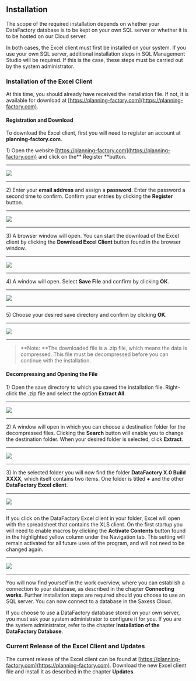## Installation

The scope of the required installation depends on whether your DataFactory database is to be kept on your own SQL server or whether it is to be hosted on our Cloud server. 

In both cases, the Excel client must first be installed on your system. If you use your own SQL server, additional installation steps in SQL Management Studio will be required. If this is the case, these steps must be carried out by the system administrator. 

### Installation of the Excel Client 

At this time, you should already have received the installation file. If not, it is available for download at [https://planning-factory.com](https://planning-factory.com).

#### Registration and Download

To download the Excel client, first you will need to register an account at **planning-factory.com**.

1\) Open the website [https://planning-factory.com](https://planning-factory.com) and click on the** Register **button.

---

![](/assets/iu1.png)

---

2\) Enter your **email address** and assign a **password**. Enter the password a second time to confirm. Confirm your entries by clicking the **Register** button.

---

![](/assets/iu2.png)

---

3\) A browser window will open. You can start the download of the Excel client by clicking the **Download Excel Client** button found in the browser window.

---

![](/assets/iu3.png)

---

4\) A window will open. Select **Save File** and confirm by clicking **OK**. 

---

![](/assets/iu4.png)

---

5\) Choose your desired save directory and confirm by clicking **OK**. 

---

![](/assets/iu5.png)

---

> **Note: **The downloaded file is a .zip file, which means the data is compressed. This file must be decompressed before you can continue with the installation.

#### Decompressing and Opening the File

1\) Open the save directory to which you saved the installation file. Right-click the .zip file and select the option **Extract All**. 

---

![](/assets/iu6.png)

---

2\) A window will open in which you can choose a destination folder for the decompressed files. Clicking the **Search** button will enable you to change the destination folder. When your desired folder is selected, click **Extract**. 

---

![](/assets/iu7.png)

---

3\) In the selected folder you will now find the folder **DataFactory X.0 Build XXXX**, which itself contains two items. One folder is titled **+** and the other **DataFactory Excel client**.

---

![](/assets/iu8.png)

---

If you click on the DataFactory Excel client in your folder, Excel will open with the spreadsheet that contains the XLS client. On the first startup you will need to enable macros by clicking the **Activate Contents** button found in the highlighted yellow column under the Navigation tab. This setting will remain activated for all future uses of the program, and will not need to be changed again. 

---

![](/assets/iu9.png)

---

You will now find yourself in the work overview, where you can establish a connection to your database, as described in the chapter **Connecting works**. Further installation steps are required should you choose to use an SQL server. You can now connect to a database in the Saxess Cloud. 

If you choose to use a DataFactory database stored on your own server, you must ask your system administrator to configure it for you. If you are the system administrator, refer to the chapter **Installation of the DataFactory Database**.

### Current Release of the Excel Client and Updates

The current release of the Excel client can be found at [https://planning-factory.com](https://planning-factory.com). Download the new Excel client file and install it as described in the chapter **Updates**.

